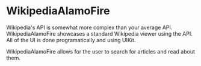 # WikipediaAlamoFire

Wikipedia's API is somewhat more complex than your average API.  WikipediaAlamoFire showcases a standard Wikipedia 
viewer using the API.  All of the UI is done programatically and using UIKit.  

WikipediaAlamoFire allows for the user to search for articles and read about them.
